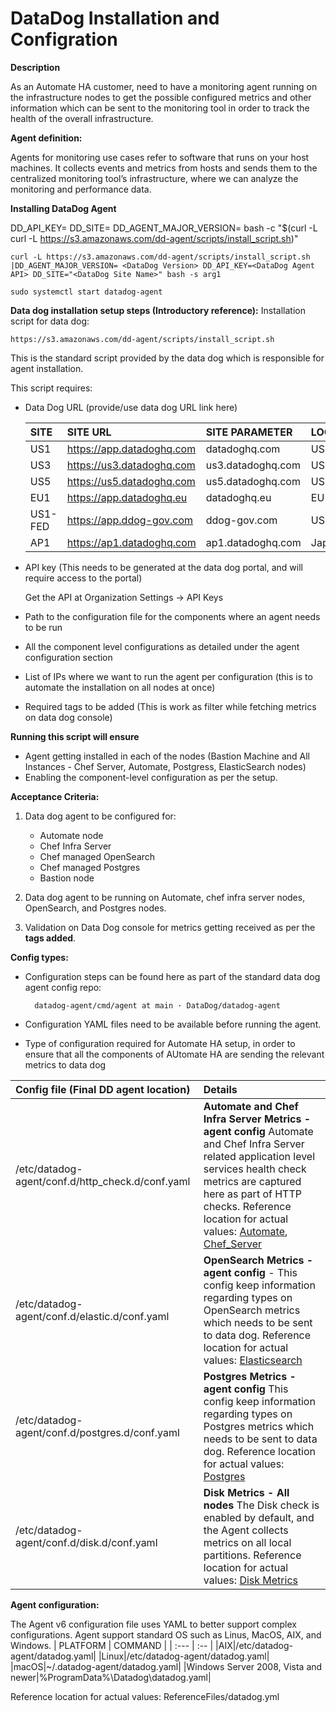 # DataDog Installation and Configration
**Description**

As an Automate HA customer, need to have a monitoring agent running on the infrastructure nodes to get the possible configured metrics and other information which can be sent to the monitoring tool in order to track the health of the overall infrastructure.

**Agent definition:**

Agents for monitoring use cases refer to software that runs on your host machines. It collects events and metrics from hosts and sends them to the centralized monitoring tool’s infrastructure, where we can analyze the monitoring and performance data.

**Installing DataDog Agent**

DD_API_KEY= <DataDog Agent API> DD_SITE=<DataDog Site Name> DD_AGENT_MAJOR_VERSION= <DataDog Version> bash -c "$(curl -L curl -L https://s3.amazonaws.com/dd-agent/scripts/install_script.sh)"

	curl -L https://s3.amazonaws.com/dd-agent/scripts/install_script.sh |DD_AGENT_MAJOR_VERSION= <DataDog Version> DD_API_KEY=<DataDog Agent API> DD_SITE="<DataDog Site Name>" bash -s arg1

	sudo systemctl start datadog-agent

**Data dog installation setup steps (Introductory reference):**
Installation script for data dog:

	https://s3.amazonaws.com/dd-agent/scripts/install_script.sh

This is the standard script provided by the data dog which is responsible for agent installation.

This script requires:
+ Data Dog URL (provide/use data dog URL link here)

  | SITE    | SITE URL                  | SITE PARAMETER    | LOCATION |
  | :------ | :------------------------ | :---------------- | :------- |
  | US1     | https://app.datadoghq.com | datadoghq.com     | US       |
  | US3     | https://us3.datadoghq.com | us3.datadoghq.com | US       |
  | US5     | https://us5.datadoghq.com | us5.datadoghq.com | US       |
  | EU1     | https://app.datadoghq.eu  | datadoghq.eu      | EU       |
  | US1-FED | https://app.ddog-gov.com  | ddog-gov.com      | US       |
  | AP1     | https://ap1.datadoghq.com | ap1.datadoghq.com | Japan    |

+ API key (This needs to be generated at the data dog portal, and will require access to the portal)

  Get the API at Organization Settings -> API Keys

+ Path to the configuration file for the components where an agent needs to be run
+ All the component level configurations as detailed under the agent configuration section
+ List of IPs where we want to run the agent per configuration (this is to automate the installation on all nodes at once)
+ Required tags to be added (This is work as filter while fetching metrics on data dog console)

**Running this script will ensure**
+ Agent getting installed in each of the nodes (Bastion Machine and All Instances - Chef Server, Automate, Postgress, ElasticSearch nodes)
+ Enabling the component-level configuration as per the setup.


**Acceptance Criteria:**

1. Data dog agent to be configured for:
   + Automate node
   + Chef Infra Server
   + Chef managed OpenSearch
   + Chef managed Postgres
   + Bastion node

2. Data dog agent to be running on Automate,
chef infra server nodes, OpenSearch, and Postgres nodes.

1. Validation on Data Dog console for metrics getting received as per the **tags added**.

**Config types:**
+ Configuration steps can be found here as part of the standard data dog agent config repo:

		datadog-agent/cmd/agent at main · DataDog/datadog-agent

+ Configuration YAML files need to be available before running the agent.

+ Type of configuration required for Automate HA setup, in order to ensure that all the components of AUtomate HA are sending the relevant metrics to data dog

| Config file (Final DD agent location) | Details   |
| :--- | :-- |
|/etc/datadog-agent/conf.d/http_check.d/conf.yaml |**Automate and Chef Infra Server Metrics - agent config** Automate and Chef Infra Server related application level services health check metrics are captured here as part of HTTP checks. Reference location for actual values: [Automate](YML_Files/automate_httpd.yaml), [Chef_Server](YML_Files/chef_server_httpd.yaml) |
|/etc/datadog-agent/conf.d/elastic.d/conf.yaml | **OpenSearch Metrics - agent config** - This config keep information regarding types on OpenSearch metrics which needs to be sent to data dog. Reference location for actual values: [Elasticsearch](YML_Files/elastic.yaml) ||
|/etc/datadog-agent/conf.d/postgres.d/conf.yaml|**Postgres Metrics - agent config** This config keep information regarding types on Postgres metrics which needs to be sent to data dog. Reference location for actual values: [Postgres](YML_Files/postgres.yaml) ||
|/etc/datadog-agent/conf.d/disk.d/conf.yaml|**Disk Metrics - All nodes** The Disk check is enabled by default, and the Agent collects metrics on all local partitions. Reference location for actual values: [Disk Metrics](YML_Files/diskd.yaml) ||

**Agent configuration:**

The Agent v6 configuration file uses YAML to better support complex configurations. Agent support standard OS such as Linus, MacOS, AIX, and Windows.
| PLATFORM | COMMAND   |
| :--- | :-- |
|AIX|/etc/datadog-agent/datadog.yaml|
|Linux|/etc/datadog-agent/datadog.yaml|
|macOS|~/.datadog-agent/datadog.yaml|
|Windows Server 2008, Vista and newer|%ProgramData%\Datadog\datadog.yaml|

Reference location for actual values: ReferenceFiles/datadog.yml